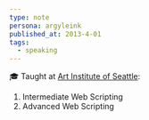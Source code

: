 ```yaml
---
type: note
persona: argyleink
published_at: 2013-4-01
tags: 
  - speaking
---
```


🎓 Taught at [Art Institute of Seattle](https://en.wikipedia.org/wiki/The_Art_Institute_of_Seattle):  
1. Intermediate Web Scripting
1. Advanced Web Scripting